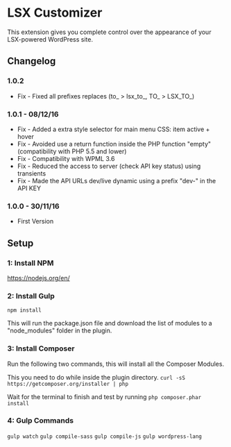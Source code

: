 # LSX Customizer

This extension gives you complete control over the appearance of your LSX-powered WordPress site.

## Changelog

### 1.0.2
* Fix - Fixed all prefixes replaces (to_ > lsx_to_, TO_ > LSX_TO_)

### 1.0.1 - 08/12/16
* Fix - Added a extra style selector for main menu CSS: item active + hover
* Fix - Avoided use a return function inside the PHP function "empty" (compatibility with PHP 5.5 and lower)
* Fix - Compatibility with WPML 3.6
* Fix - Reduced the access to server (check API key status) using transients
* Fix - Made the API URLs dev/live dynamic using a prefix "dev-" in the API KEY

### 1.0.0 - 30/11/16
* First Version

## Setup

### 1: Install NPM
https://nodejs.org/en/

### 2: Install Gulp
`npm install`

This will run the package.json file and download the list of modules to a "node_modules" folder in the plugin.

### 3: Install Composer

Run the following two commands, this will install all the Composer Modules. 

This you need to do while inside the plugin directory.
`curl -sS https://getcomposer.org/installer | php`
 
Wait for the terminal to finish and test by running
`php composer.phar install`

### 4: Gulp Commands
`gulp watch`
`gulp compile-sass`
`gulp compile-js`
`gulp wordpress-lang`